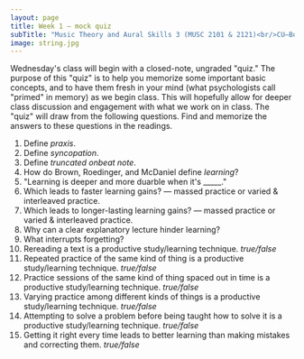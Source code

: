 ```yaml
---
layout: page
title: Week 1 – mock quiz
subTitle: "Music Theory and Aural Skills 3 (MUSC 2101 & 2121)<br/>CU–Boulder, Fall 2015<br/>Kris Shaffer, Ph.D. – coordinator"
image: string.jpg
---
```


Wednesday's class will begin with a closed-note, ungraded "quiz." The purpose of this "quiz" is to help you memorize some important basic concepts, and to have them fresh in your mind (what psychologists call "primed" in memory) as we begin class. This will hopefully allow for deeper class discussion and engagement with what we work on in class. The "quiz" will draw from the following questions. Find and memorize the answers to these questions in the readings.

1. Define *praxis*.  
2. Define *syncopation*.  
3. Define *truncated onbeat note*.  
4. How do Brown, Roedinger, and McDaniel define *learning*?  
5. "Learning is deeper and more duarble when it's _____."  
6. Which leads to faster learning gains? — massed practice or varied & interleaved practice.  
7. Which leads to longer-lasting learning gains? — massed practice or varied & interleaved practice.  
8. Why can a clear explanatory lecture hinder learning?  
9. What interrupts forgetting?  
10. Rereading a text is a productive study/learning technique. *true/false*  
11. Repeated practice of the same kind of thing is a productive study/learning technique. *true/false*  
12. Practice sessions of the same kind of thing spaced out in time is a productive study/learning technique. *true/false*  
13. Varying practice among different kinds of things is a productive study/learning technique. *true/false*  
14. Attempting to solve a problem before being taught how to solve it is a productive study/learning technique. *true/false*  
15. Getting it right every time leads to better learning than making mistakes and correcting them. *true/false*  
